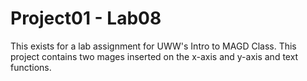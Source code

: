 # Project01 - Lab08

This exists for a lab assignment for UWW's Intro to MAGD Class.
This project contains two mages inserted on the x-axis and y-axis and text functions.
